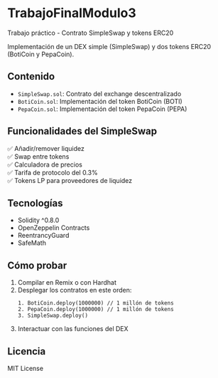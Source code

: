 # TrabajoFinalModulo3
Trabajo práctico - Contrato SimpleSwap y tokens ERC20

Implementación de un DEX simple (SimpleSwap) y dos tokens ERC20 (BotiCoin y PepaCoin).

## Contenido
- `SimpleSwap.sol`: Contrato del exchange descentralizado
- `BotiCoin.sol`: Implementación del token BotiCoin (BOTI)
- `PepaCoin.sol`: Implementación del token PepaCoin (PEPA)

## Funcionalidades del SimpleSwap
✅ Añadir/remover liquidez  
✅ Swap entre tokens  
✅ Calculadora de precios  
✅ Tarifa de protocolo del 0.3%  
✅ Tokens LP para proveedores de liquidez  

## Tecnologías
- Solidity ^0.8.0
- OpenZeppelin Contracts
- ReentrancyGuard
- SafeMath

## Cómo probar
1. Compilar en Remix o con Hardhat
2. Desplegar los contratos en este orden:
   ```
   1. BotiCoin.deploy(1000000) // 1 millón de tokens
   2. PepaCoin.deploy(1000000) // 1 millón de tokens
   3. SimpleSwap.deploy()
   ```
3. Interactuar con las funciones del DEX

## Licencia
MIT License
